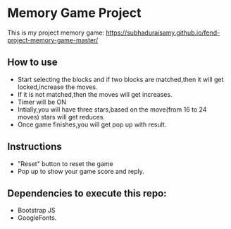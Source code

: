 # Memory Game Project

This is my project memory game: https://subhaduraisamy.github.io/fend-project-memory-game-master/
## How to use

* Start selecting the blocks and if two blocks are matched,then it will get locked,increase the moves.
* If it is not matched,then the moves will get increases.
* Timer will be ON
* Intially,you will have three stars,based on the move(from 16 to 24 moves) stars will get reduces.
* Once game finishes,you will get pop up with result.

## Instructions

* "Reset" button to reset the game
* Pop up to show your game score and reply.

## Dependencies to execute this repo:
 * Bootstrap JS
 * GoogleFonts.
